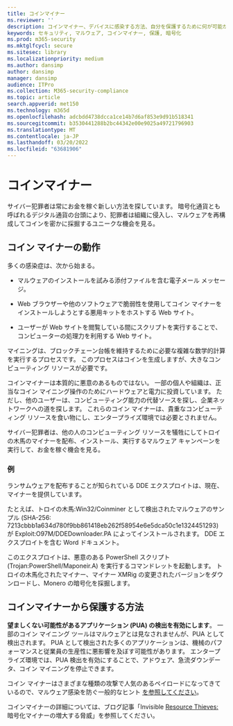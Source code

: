 ```yaml
---
title: コインマイナー
ms.reviewer: ''
description: コインマイナー、デバイスに感染する方法、自分を保護するために何が可能かについて学ぶ。
keywords: セキュリティ, マルウェア, コインマイナー, 保護, 暗号化
ms.prod: m365-security
ms.mktglfcycl: secure
ms.sitesec: library
ms.localizationpriority: medium
ms.author: dansimp
author: dansimp
manager: dansimp
audience: ITPro
ms.collection: M365-security-compliance
ms.topic: article
search.appverid: met150
ms.technology: m365d
ms.openlocfilehash: adcbdd4738dcca1ce14b7d6af853e9d91b518341
ms.sourcegitcommit: b3530441288b2bc44342e00e9025a49721796903
ms.translationtype: MT
ms.contentlocale: ja-JP
ms.lasthandoff: 03/20/2022
ms.locfileid: "63681906"
---
```

# <a name="coin-miners"></a>コインマイナー

サイバー犯罪者は常にお金を稼ぐ新しい方法を探しています。 暗号化通貨とも呼ばれるデジタル通貨の台頭により、犯罪者は組織に侵入し、マルウェアを再構成してコインを密かに採掘するユニークな機会を見る。

## <a name="how-coin-miners-work"></a>コイン マイナーの動作

多くの感染症は、次から始まる。

- マルウェアのインストールを試みる添付ファイルを含む電子メール メッセージ。

- Web ブラウザーや他のソフトウェアで脆弱性を使用してコイン マイナーをインストールしようとする悪用キットをホストする Web サイト。

- ユーザーが Web サイトを閲覧している間にスクリプトを実行することで、コンピューターの処理力を利用する Web サイト。

マイニングは、ブロックチェーン台帳を維持するために必要な複雑な数学的計算を実行するプロセスです。 このプロセスはコインを生成しますが、大きなコンピューティング リソースが必要です。

コインマイナーは本質的に悪意のあるものではない。 一部の個人や組織は、正当なコイン マイニング操作のためにハードウェアと電力に投資しています。 ただし、他のユーザーは、コンピューティング能力の代替ソースを探し、企業ネットワークへの道を探します。 これらのコイン マイナーは、貴重なコンピューティング リソースを食い物にし、エンタープライズ環境では必要とされません。

サイバー犯罪者は、他の人のコンピューティング リソースを犠牲にしてトロイの木馬のマイナーを配布、インストール、実行するマルウェア キャンペーンを実行して、お金を稼ぐ機会を見る。

### <a name="examples"></a>例

ランサムウェアを配布することが知られている DDE エクスプロイトは、現在、マイナーを提供しています。

たとえば、トロイの木馬:Win32/Coinminer として検出されたマルウェアのサンプル (SHA-256: 7213cbbb1a634d780f9bb861418eb262f58954e6e5dca50c1e1324451293) が Exploit:O97M/DDEDownloader.PA によってインストールされます。 DDE エクスプロイトを含む Word ドキュメント。

このエクスプロイトは、悪意のある PowerShell スクリプト (Trojan:PowerShell/Maponeir.A) を実行するコマンドレットを起動します。 トロイの木馬化されたマイナー、マイナー XMRig の変更されたバージョンをダウンロードし、Monero の暗号化を採掘します。

## <a name="how-to-protect-against-coin-miners"></a>コインマイナーから保護する方法

**望ましくない可能性があるアプリケーション (PUA) の検出を有効にします**。 一部のコイン マイニング ツールはマルウェアとは見なされませんが、PUA として検出されます。 PUA として検出された多くのアプリケーションは、機械のパフォーマンスと従業員の生産性に悪影響を及ぼす可能性があります。 エンタープライズ環境では、PUA 検出を有効にすることで、アドウェア、急流ダウンデータ、コイン マイニングを停止できます。

コイン マイナーはさまざまな種類の攻撃で人気のあるペイロードになってきているので、マルウェア感染を防ぐ一般的なヒント [を参照してください](prevent-malware-infection.md)。

コインマイナーの詳細については、ブログ記事「Invisible [Resource Thieves:](https://cloudblogs.microsoft.com/microsoftsecure/2018/03/13/invisible-resource-thieves-the-increasing-threat-of-cryptocurrency-miners/) 暗号化マイナーの増大する脅威」を参照してください。
